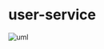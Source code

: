 # user-service
![uml](https://github.com/s2hoon/user-service/assets/82464990/25a3f9fe-5d50-4531-bd7c-3291d60b6161)

